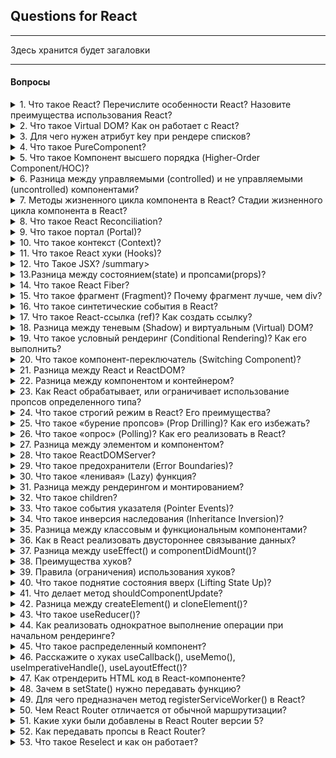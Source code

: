 ## Questions for React

---

Здесь хранится будет загаловки

---

#### Вопросы

<details>
<summary> 1. Что такое React? Перечислите особенности React? Назовите преимущества использования React?</summary>
</details>

<details>
<summary> 2. Что такое Virtual DOM? Как он работает с React? </summary>
</details>

<details>
<summary> 3. Для чего нужен атрибут key при рендере списков? </summary>
</details>

<details>
<summary> 4. Что такое PureComponent? </summary>
</details>

<details>
<summary> 5. Что такое Компонент высшего порядка (Higher-Order Component/HOC)? </summary>
</details>

<details>
<summary> 6. Разница между управляемыми (controlled) и не управляемыми (uncontrolled) компонентами? </summary>
</details>

<details>
<summary> 7. Методы жизненного цикла компонента в React? Стадии жизненного цикла компонента в React? </summary>
</details>

<details>
<summary> 8. Что такое React Reconciliation? </summary>
</details>

<details>
<summary> 9. Что такое портал (Portal)? </summary>
</details>

<details>
<summary> 10. Что такое контекст (Context)? </summary>
</details>

<details>
<summary> 11. Что такое React хуки (Hooks)? </summary>
</details>

<details>
<summary> 12. Что Такое JSX? /summary>
</details>

<details>
<summary> 13.Разница между состоянием(state) и пропсами(props)? </summary>
</details>

<details>
<summary> 14. Что такое React Fiber? </summary>
</details>

<details>
<summary> 15. Что такое фрагмент (Fragment)? Почему фрагмент лучше, чем div? </summary>
</details>

<details>
<summary> 16. Что такое синтетические события в React? </summary>
</details>

<details>
<summary> 17. Что такое React-ссылка (ref)? Как создать ссылку? </summary>
</details>

<details>
<summary> 18. Разница между теневым (Shadow) и виртуальным (Virtual) DOM? </summary>
</details>

<details>
<summary> 19. Что такое условный рендеринг (Conditional Rendering)? Как его выполнить? </summary>
</details>

<details>
<summary> 20. Что такое компонент-переключатель (Switching Component)?
</summary>
</details>

<details>
<summary> 21. Разница между React и ReactDOM?
</summary>
</details>

<details>
<summary> 22. Разница между компонентом и контейнером?
</summary>
</details>

<details>
<summary> 23. Как React обрабатывает, или ограничивает использование пропсов определенного типа?
</summary>
</details>

<details>
<summary> 24. Что такое строгий режим в React? Его преимущества? </summary>
</details>

<details>
<summary> 25. Что такое «бурение пропсов» (Prop Drilling)? Как его избежать? </summary>
</details>

<details>
<summary> 26. Что такое «опрос» (Polling)? Как его реализовать в React? </summary>
</details>

<details>
<summary> 27. Разница между элементом и компонентом? </summary>
</details>

<details>
<summary> 28. Что такое ReactDOMServer?
</summary>
</details>

<details>
<summary> 29. Что такое предохранители (Error Boundaries)? </summary>
</details>

<details>
<summary> 30. Что такое «ленивая» (Lazy) функция? </summary>
</details>

<details>
<summary> 31. Разница между рендерингом и монтированием? </summary>
</details>

<details>
<summary> 32. Что такое сhildren? </summary>
</details>

<details>
<summary> 33. Что такое события указателя (Pointer Events)? </summary>
</details>

<details>
<summary> 34. Что такое инверсия наследования (Inheritance Inversion)? </summary>
</details>

<details>
<summary> 35. Разница между классовым и функциональным компонентами? </summary>
</details>

<details>
<summary> 36. Как в React реализовать двустороннее связывание данных? </summary>
</details>

<details>
<summary> 37. Разница между useEffect() и componentDidMount()?
</summary>
</details>

<details>
<summary> 38. Преимущества хуков? </summary>
</details>

<details>
<summary> 39. Правила (ограничения) использования хуков? </summary>
</details>

<details>
<summary> 40. Что такое поднятие состояния вверх (Lifting State Up)? </summary>
</details>

<details>
<summary> 41. Что делает метод shouldComponentUpdate? </summary>
</details>

<details>
<summary> 42. Разница между createElement() и cloneElement()? </summary>
</details>

<details>
<summary> 43. Что такое useReducer()? </summary>
</details>

<details>
<summary> 44. Как реализовать однократное выполнение операции при начальном рендеринге? </summary>
</details>

<details>
<summary> 45. Что такое распределенный компонент? </summary>
</details>

<details>
<summary> 46. Расскажите о хуках useCallback(), useMemo(), useImperativeHandle(), useLayoutEffect()? </summary>
</details>

<details>
<summary> 47. Как отрендерить HTML код в React-компоненте? </summary>
</details>

<details>
<summary> 48. Зачем в setState() нужно передавать функцию? </summary>
</details>

<details>
<summary> 49. Для чего предназначен метод registerServiceWorker() в React? </summary>
</details>

<details>
<summary> 50. Чем React Router отличается от обычной маршрутизации? </summary>
</details>

<details>
<summary> 51. Какие хуки были добавлены в React Router версии 5? </summary>
</details>
  
<details>
<summary> 52. Как передавать пропсы в React Router? </summary>
</details>

<details>
<summary> 53. Что такое Reselect и как он работает? </summary>
</details>
